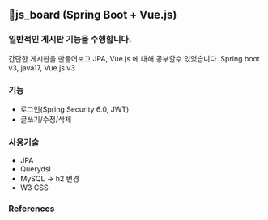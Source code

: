 ## 👶js_board (Spring Boot + Vue.js)
### 일반적인 게시판 기능을 수행합니다.
간단한 게시판을 만들어보고 JPA, Vue.js 에 대해 공부할수 있었습니다.
Spring boot v3, java17, Vue.js v3

### 기능
- 로그인(Spring Security 6.0, JWT)
- 글쓰기/수정/삭제

### 사용기술
- JPA
- Querydsl
- MySQL -> h2 변경
- W3 CSS

### References

